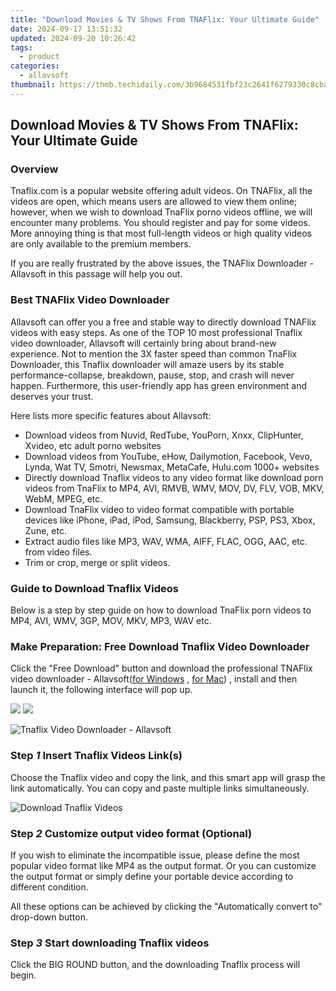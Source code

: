 ```yaml
---
title: "Download Movies & TV Shows From TNAFlix: Your Ultimate Guide"
date: 2024-09-17 13:51:32
updated: 2024-09-20 10:26:42
tags:
  - product
categories:
  - allavsoft
thumbnail: https://thmb.techidaily.com/3b9684531fbf23c2641f6279330c8cba0c78b446e63ca3e1151548a8f471104b.jpg
---
```


## Download Movies & TV Shows From TNAFlix: Your Ultimate Guide

### Overview

Tnaflix.com is a popular website offering adult videos. On TNAFlix, all the videos are open, which means users are allowed to view them online; however, when we wish to download TnaFlix porno videos offline, we will encounter many problems. You should register and pay for some videos. More annoying thing is that most full-length videos or high quality videos are only available to the premium members.

If you are really frustrated by the above issues, the TNAFlix Downloader - Allavsoft in this passage will help you out.

### Best TNAFlix Video Downloader

Allavsoft can offer you a free and stable way to directly download TNAFlix videos with easy steps. As one of the TOP 10 most professional Tnaflix video downloader, Allavsoft will certainly bring about brand-new experience. Not to mention the 3X faster speed than common TnaFlix Downloader, this Tnaflix downloader will amaze users by its stable performance-collapse, breakdown, pause, stop, and crash will never happen. Furthermore, this user-friendly app has green environment and deserves your trust.

Here lists more specific features about Allavsoft:

* Download videos from Nuvid, RedTube, YouPorn, Xnxx, ClipHunter, Xvideo, etc adult porno websites
* Download videos from YouTube, eHow, Dailymotion, Facebook, Vevo, Lynda, Wat TV, Smotri, Newsmax, MetaCafe, Hulu.com 1000+ websites
* Directly download Tnaflix videos to any video format like download porn videos from TnaFlix to MP4, AVI, RMVB, WMV, MOV, DV, FLV, VOB, MKV, WebM, MPEG, etc.
* Download TnaFlix video to video format compatible with portable devices like iPhone, iPad, iPod, Samsung, Blackberry, PSP, PS3, Xbox, Zune, etc.
* Extract audio files like MP3, WAV, WMA, AIFF, FLAC, OGG, AAC, etc. from video files.
* Trim or crop, merge or split videos.

### Guide to Download Tnaflix Videos

Below is a step by step guide on how to download TnaFlix porn videos to MP4, AVI, WMV, 3GP, MOV, MKV, MP3, WAV etc.

### Make Preparation: Free Download Tnaflix Video Downloader

Click the "Free Download" button and download the professional TNAFlix video downloader - Allavsoft([for Windows](https://tools.techidaily.com/allavsoft/products/) , [for Mac](https://tools.techidaily.com/allavsoft/products/)) , install and then launch it, the following interface will pop up.

[![](https://www.allavsoft.com/how-to/../images/how-to/free-download-win.jpg)](https://tools.techidaily.com/allavsoft/products/) [![](https://www.allavsoft.com/how-to/../images/how-to/free-download-mac.jpg)](https://tools.techidaily.com/allavsoft/products/)

![Tnaflix Video Downloader - Allavsoft](https://www.allavsoft.com/how-to/../images/allavsoft/screen-shot-600.jpg)

### Step _1_ Insert Tnaflix Videos Link(s)

Choose the Tnaflix video and copy the link, and this smart app will grasp the link automatically. You can copy and paste multiple links simultaneously.

![Download Tnaflix Videos](https://www.allavsoft.com/how-to/../images/how-to/tnaflix-downloader/download-tnaflix-videos.jpg)

### Step _2_ Customize output video format (Optional)

If you wish to eliminate the incompatible issue, please define the most popular video format like MP4 as the output format. Or you can customize the output format or simply define your portable device according to different condition.

All these options can be achieved by clicking the "Automatically convert to" drop-down button.

### Step _3_ Start downloading Tnaflix videos

Click the BIG ROUND button, and the downloading Tnaflix process will begin.

<ins class="adsbygoogle"
     style="display:block"
     data-ad-format="autorelaxed"
     data-ad-client="ca-pub-7571918770474297"
     data-ad-slot="1223367746"></ins>



<ins class="adsbygoogle"
     style="display:block"
     data-ad-client="ca-pub-7571918770474297"
     data-ad-slot="8358498916"
     data-ad-format="auto"
     data-full-width-responsive="true"></ins>
